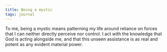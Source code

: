 ```yaml
---
title: Being a mystic
tags: journal
---
```


To me, being a mystic means patterning my life around reliance on forces that I can neither directly perceive nor control. I act with the knowledge that God is acting alongside me, and that this unseen assistance is as real and potent as any evident material power.
